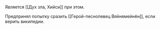 Является [[Дух зла, Хийси]] при этом.

Предпринял попытку сразить [[Герой-песнопевец Вяйнямейнён]], если верить википедии.